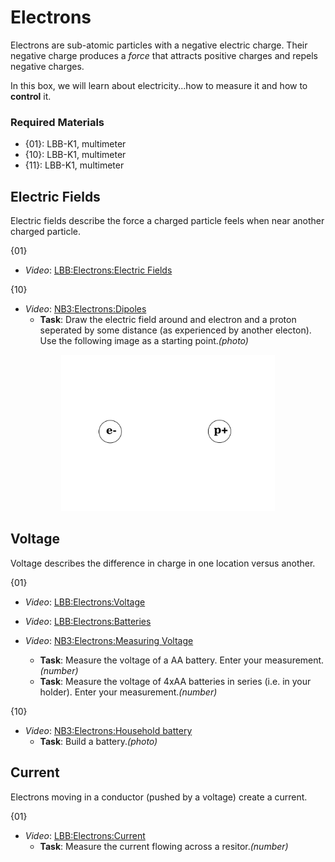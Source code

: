 # Electrons

Electrons are sub-atomic particles with a negative electric charge. Their negative charge produces a *force* that attracts positive charges and repels negative charges.

In this box, we will learn about electricity...how to measure it and how to **control** it.

### Required Materials

- {01}: LBB-K1, multimeter
- {10}: LBB-K1, multimeter
- {11}: LBB-K1, multimeter

## Electric Fields

Electric fields describe the force a charged particle feels when near another charged particle.

{01}
- *Video*: [LBB:Electrons:Electric Fields](https://vimeo.com/625820421)

{10}
- *Video*: [NB3:Electrons:Dipoles](https://vimeo.com/843622939)
  -  **Task**: Draw the electric field around and electron and a proton seperated by some distance (as experienced by another electon). Use the following image as a starting point.*(photo)*

<p align="center">
<img src="_data/images/dipole_field_template.png" alt="dipole field template" height="250"/>
</p>

## Voltage

Voltage describes the difference in charge in one location versus another.

{01}
- *Video*: [LBB:Electrons:Voltage](https://vimeo.com/625820421)

- *Video*: [LBB:Electrons:Batteries](https://vimeo.com/625820421)

- *Video*: [NB3:Electrons:Measuring Voltage](https://vimeo.com/843622939)
  - **Task**: Measure the voltage of a AA battery. Enter your measurement.*(number)*
  - **Task**: Measure the voltage of 4xAA batteries in series (i.e. in your holder). Enter your measurement.*(number)*

{10}
- *Video*: [NB3:Electrons:Household battery](https://vimeo.com/843622939)
  - **Task**: Build a battery.*(photo)*

## Current

Electrons moving in a conductor (pushed by a voltage) create a current.

{01}
- *Video*: [LBB:Electrons:Current](https://vimeo.com/625820421)
  - **Task**: Measure the current flowing across a resitor.*(number)*


